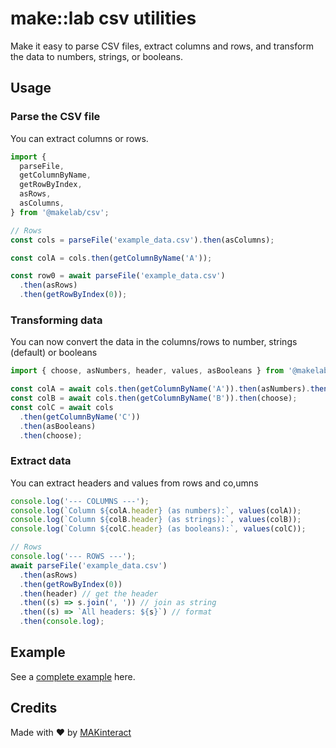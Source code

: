 # make::lab csv utilities

Make it easy to parse CSV files, extract columns and rows, and transform the data to numbers, strings, or booleans.

## Usage

### Parse the CSV file

You can extract columns or rows.

```js
import {
  parseFile,
  getColumnByName,
  getRowByIndex,
  asRows,
  asColumns,
} from '@makelab/csv';

// Rows
const cols = parseFile('example_data.csv').then(asColumns);

const colA = cols.then(getColumnByName('A'));

const row0 = await parseFile('example_data.csv')
  .then(asRows)
  .then(getRowByIndex(0));
```

### Transforming data

You can now convert the data in the columns/rows to number, strings (default) or booleans

```js
import { choose, asNumbers, header, values, asBooleans } from '@makelab/csv';

const colA = await cols.then(getColumnByName('A')).then(asNumbers).then(choose);
const colB = await cols.then(getColumnByName('B')).then(choose);
const colC = await cols
  .then(getColumnByName('C'))
  .then(asBooleans)
  .then(choose);
```

### Extract data

You can extract headers and values from rows and co,umns

```js
console.log('--- COLUMNS ---');
console.log(`Column ${colA.header} (as numbers):`, values(colA));
console.log(`Column ${colB.header} (as strings):`, values(colB));
console.log(`Column ${colC.header} (as booleans):`, values(colC));

// Rows
console.log('--- ROWS ---');
await parseFile('example_data.csv')
  .then(asRows)
  .then(getRowByIndex(0))
  .then(header) // get the header
  .then((s) => s.join(', ')) // join as string
  .then((s) => `All headers: ${s}`) // format
  .then(console.log);
```

## Example

See a [complete example](./examples/example.js) here.

## Credits

Made with ♥️ by [MAKinteract](https://make.kaist.ac.kr)
